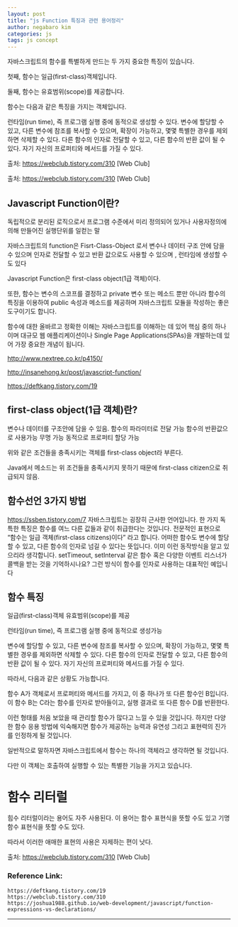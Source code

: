 ```yaml
---
layout: post
title: "js Function 특징과 관련 용어정리"
author: negabaro kim
categories: js
tags: js concept
---
```


자바스크립트의 함수를 특별하게 만드는 두 가지 중요한 특징이 있습니다.

첫째, 함수는 일급(first-class)객체입니다.

둘째, 함수는 유효범위(scope)를 제공합니다.

함수는 다음과 같은 특징을 가지는 객체입니다.

런타임(run time), 즉 프로그램 실행 중에 동적으로 생성할 수 있다.
변수에 할당할 수 있고, 다른 변수에 참조를 복사할 수 있으며, 확장이 가능하고, 몇몇 특별한 경우를 제외하면 삭제할 수 있다.
다른 함수의 인자로 전달할 수 있고, 다른 함수의 반환 값이 될 수 있다.
자기 자신의 프로퍼티와 메서드를 가질 수 있다.

출처: https://webclub.tistory.com/310 [Web Club]

출처: https://webclub.tistory.com/310 [Web Club]

## Javascript Function이란?

독립적으로 분리된 로직으로서 프로그램 수준에서 미리 정의되어 있거나 사용자정의에 의해 만들어진 실행단위를 일컫는 말

자바스크립트의 function은 Fisrt-Class-Object 로서 변수나 데이터 구조 안에 담을 수 있으며 인자로 전달할 수 있고 반환 값으로도 사용할 수 있으며 , 런타임에 생성할 수 도 있다

Javascript Function은 first-class object(1급 객체)이다.

또한, 함수는 변수의 스코프를 결정하고 private 변수 또는 메소드 뿐만 아니라 함수의 특징을 이용하여 public 속성과 메소드를 제공하며 자바스크립트 모듈을 작성하는 좋은 도구이기도 합니다.

함수에 대한 올바르고 정확한 이해는 자바스크립트를 이해하는 데 있어 핵심 중의 하나이며 대규모 웹 애플리케이션이나 Single Page Applications(SPAs)을 개발하는데 있어 가장 중요한 개념이 됩니다.

http://www.nextree.co.kr/p4150/

http://insanehong.kr/post/javascript-function/

https://deftkang.tistory.com/19

## first-class object(1급 객체)란?

변수나 데이터를 구조안에 담을 수 있음.
함수의 파라미터로 전달 가능
함수의 반환값으로 사용가능
무명 가능
동적으로 프로퍼티 할당 가능

위와 같은 조건들을 충족시키는 객체를 first-class object라 부른다.

Java에서 메소드는 위 조건들을 충족시키지 못하기 때문에 first-class citizen으로 취급되지 않음.

## 함수선언 3가지 방법

https://ssben.tistory.com/7
자바스크립트는 굉장히 근사한 언어입니다. 한 가지 독특한 특징은 함수를 여느 다른 값들과 같이 취급한다는 것입니다. 전문적인 표현으로 “함수는 일급 객체(first-class citizens)이다” 라고 합니다. 어떠한 함수도 변수에 할당할 수 있고, 다른 함수의 인자로 넘길 수 있다는 뜻입니다. 이미 이런 동작방식을 알고 있으리라 생각합니다. setTimeout, setInterval 같은 함수 혹은 다양한 이벤트 리스너가 콜백을 받는 것을 기억하시나요? 그런 방식이 함수를 인자로 사용하는 대표적인 예입니다

## 함수 특징

일급(first-class)객체
유효범위(scope)를 제공

런타임(run time), 즉 프로그램 실행 중에 동적으로 생성가능

변수에 할당할 수 있고, 다른 변수에 참조를 복사할 수 있으며, 확장이 가능하고, 몇몇 특별한 경우를 제외하면 삭제할 수 있다.
다른 함수의 인자로 전달할 수 있고, 다른 함수의 반환 값이 될 수 있다.
자기 자신의 프로퍼티와 메서드를 가질 수 있다.

따라서, 다음과 같은 상황도 가능합니다.

함수 A가 객체로서 프로퍼티와 메서드를 가지고, 이 중 하나가 또 다른 함수인 B입니다. 이 함수 B는 C라는 함수를 인자로 받아들이고, 실행 결과로 또 다른 함수 D를 반환한다.

이런 형태를 처음 보았을 때 관리할 함수가 많다고 느낄 수 있을 것입니다. 하지만 다양한 함수 응용 방법에 익숙해지면 함수가 제공하는 능력과 유연성 그리고 표현력의 진가를 인정하게 될 것입니다.

일반적으로 말하자면 자바스크립트에서 함수는 하나의 객체라고 생각하면 될 것입니다.

다만 이 객체는 호출하여 실행할 수 있는 특별한 기능을 가지고 있습니다.

# 함수 리터럴

힘수 리터럴이라는 용어도 자주 사용된다. 이 용어는 함수 표현식을 뜻할 수도 있고 기명 함수 표현식을 뜻할 수도 있다.

따라서 이러한 애매한 표현의 사용은 자제하는 편이 낫다.

출처: https://webclub.tistory.com/310 [Web Club]

### Reference Link:

```
https://deftkang.tistory.com/19
https://webclub.tistory.com/310
https://joshua1988.github.io/web-development/javascript/function-expressions-vs-declarations/
```

---
